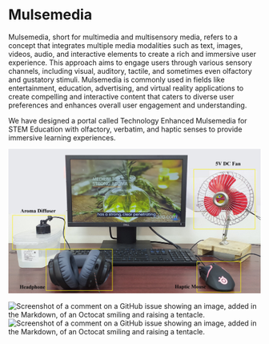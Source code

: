 # Mulsemedia
Mulsemedia, short for multimedia and multisensory media, refers to a concept that integrates multiple media modalities such as text, images, videos, audio, and interactive elements to create a rich and immersive user experience. This approach aims to engage users through various sensory channels, including visual, auditory, tactile, and sometimes even olfactory and gustatory stimuli. Mulsemedia is commonly used in fields like entertainment, education, advertising, and virtual reality applications to create compelling and interactive content that caters to diverse user preferences and enhances overall user engagement and understanding.

We have designed a portal called Technology Enhanced Mulsemedia for STEM Education with olfactory, verbatim, and haptic senses to provide immersive learning experiences.

![Technology Enhanced Mulsemedia Learning Web Portal](https://github.com/Mohana-AI/Mulsemedia/blob/main/Mulsemedia-portal/fig1.jpg)

![Screenshot of a comment on a GitHub issue showing an image, added in the Markdown, of an Octocat smiling and raising a tentacle.](https://github.com/Mohana-AI/Mulsemedia/blob/main/Mulsemedia-portal/fig-7.jpg)
![Screenshot of a comment on a GitHub issue showing an image, added in the Markdown, of an Octocat smiling and raising a tentacle.](https://github.com/Mohana-AI/Mulsemedia/blob/main/Mulsemedia-portal/fig-8.jpg)
